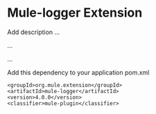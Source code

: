 # Mule-logger Extension

Add description ...


...


...


Add this dependency to your application pom.xml

```
<groupId>org.mule.extension</groupId>
<artifactId>mule-logger</artifactId>
<version>4.0.0</version>
<classifier>mule-plugin</classifier>
```
